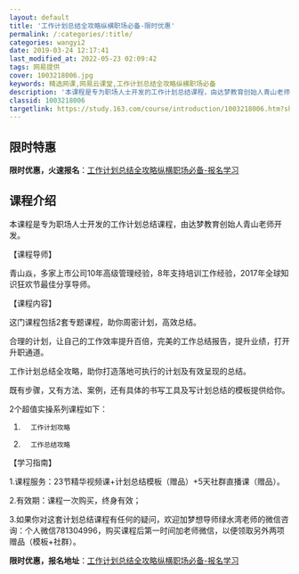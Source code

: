 ```yaml
---
layout: default
title: '工作计划总结全攻略纵横职场必备-限时优惠'
permalink: /:categories/:title/
categories: wangyi2
date: 2019-03-24 12:17:41
last_modified_at: 2022-05-23 02:09:42
tags: 网易提供
cover: 1003218006.jpg
keywords: 精选网课,网易云课堂,工作计划总结全攻略纵横职场必备
description: '本课程是专为职场人士开发的工作计划总结课程，由达梦教育创始人青山老师开发。【课程导师】青山焱，多家上市公司10年高级管理'
classid: 1003218006
targetlink: https://study.163.com/course/introduction/1003218006.htm?share=1&shareId=1025206652&utm_campaign=share&utm_medium=iphoneShare&utm_source=&utm_u=1025206652
---
```


## 限时特惠

**限时优惠，火速报名**：[工作计划总结全攻略纵横职场必备-报名学习](https://study.163.com/course/introduction/1003218006.htm?share=1&shareId=1025206652&utm_campaign=share&utm_medium=iphoneShare&utm_source=&utm_u=1025206652)

## 课程介绍

本课程是专为职场人士开发的工作计划总结课程，由达梦教育创始人青山老师开发。



【课程导师】

青山焱，多家上市公司10年高级管理经验，8年支持培训工作经验，2017年全球知识狂欢节最佳分享导师。



【课程内容】

这门课程包括2套专题课程，助你周密计划，高效总结。



合理的计划，让自己的工作效率提升百倍，完美的工作总结报告，提升业绩，打开升职通道。



工作计划总结全攻略，助你打造落地可执行的计划及有效呈现的总结。



既有步骤，又有方法、案例，还有具体的书写工具及写计划总结的模板提供给你。



2个超值实操系列课程如下：

1.       工作计划攻略

2.       工作总结攻略



【学习指南】

1.课程服务：23节精华视频课+计划总结模板（赠品）+5天社群直播课（赠品）。

2.有效期：课程一次购买，终身有效；

3.如果你对这套计划总结课程有任何的疑问，欢迎加梦想导师绿水湾老师的微信咨询：个人微信781304996，购买课程后第一时间加老师微信，以便领取另外两项赠品（模板+社群）。

**限时优惠，报名地址**：[工作计划总结全攻略纵横职场必备-报名学习](https://study.163.com/course/introduction/1003218006.htm?share=1&shareId=1025206652&utm_campaign=share&utm_medium=iphoneShare&utm_source=&utm_u=1025206652)

